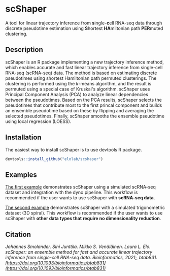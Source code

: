 # scShaper

A tool for linear trajectory inference from **s**ingle-**c**ell RNA-seq data through discrete pseudotime estimation using **S**hortest **HA**miltonian path **PER**muted clustering.

## Description

scShaper is an R package implementing a new trajectory inference method, which enables accurate and fast linear trajectory inference from single-cell RNA-seq (scRNA-seq) data. The method is based on estimating discrete pseudotimes using shortest Hamiltonian path permuted clusterings. The clustering is performed using the *k*-means algorithm, and the result is permuted using a special case of Kruskal's algorithm. scShaper uses Principal Component Analysis (PCA) to analyze linear dependencies between the pseudotimes. Based on the PCA results, scShaper selects the pseudotimes that contribute most to the first princal component and builds an ensemble pseudotime based on these by flipping and averaging the selected pseudotimes. Finally, scShaper smooths the ensemble pseudotime using local regression (LOESS).

## Installation

The easiest way to install scShaper is to use devtools R package.

```R
devtools::install_github("elolab/scshaper")
```

## Examples

[The first example](https://htmlpreview.github.io/?https://github.com/elolab/scshaper/blob/main/examples/1_scShaper_with_dyno_integration.nb.html) demonstrates scShaper using a simulated scRNA-seq dataset and integration with the dyno pipeline. This workflow is recommended if the user wants to use scShaper with **scRNA-seq data**. 

[The second example](https://htmlpreview.github.io/?https://github.com/elolab/scshaper/blob/main/examples/2_scShaper_mathematical_trajectory.nb.html) demonstrates scShaper with a simulated trigonometric dataset (3D spiral). This workflow is recommended if the user wants to use scShaper with **other data types that require no dimensionality reduction**. 

## Citation

*Johannes Smolander. Sini Junttila. Mikko S. Venäläinen. Laura L. Elo. scShaper: an ensemble method for fast and accurate linear trajectory inference from single-cell RNA-seq data. Bioinformatics, 2021;, btab831. [https://doi.org/10.1093/bioinformatics/btab831](https://doi.org/10.1093/bioinformatics/btab831)*

